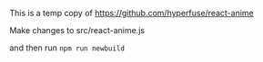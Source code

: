 This is a temp copy of https://github.com/hyperfuse/react-anime

Make changes to src/react-anime.js

and then run `npm run newbuild`